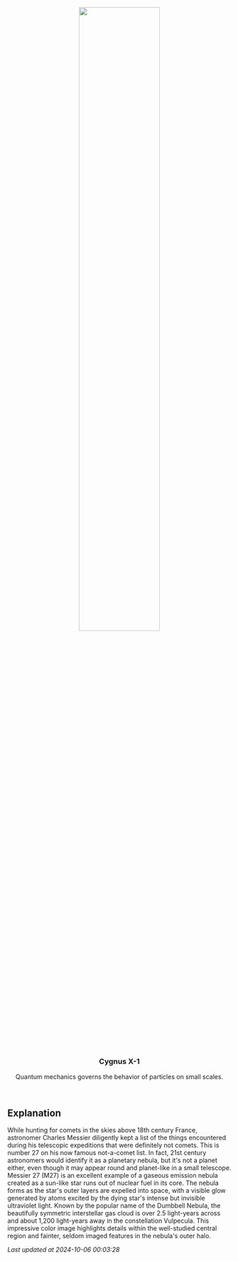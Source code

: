 <p align='center'>
    <img src='https://apod.nasa.gov/apod/image/2410/m27_RGB_CC_FLAT_MEW1024.jpg' width='60%' />
    <h3 align="center">Cygnus X-1</h3>
    <p align="center">Quantum mechanics governs the behavior of particles on small scales.</p>
</p>
<br/>

Explanation
--
While hunting for comets in the skies above 18th century France, astronomer Charles Messier diligently kept a list of the things encountered during his telescopic expeditions that were definitely not comets. This is number 27 on his now famous not-a-comet list. In fact, 21st century astronomers would identify it as a planetary nebula, but it's not a planet either, even though it may appear round and planet-like in a small telescope. Messier 27 (M27) is an excellent example of a gaseous emission nebula created as a sun-like star runs out of nuclear fuel in its core. The nebula forms as the star's outer layers are expelled into space, with a visible glow generated by atoms excited by the dying star's intense but invisible ultraviolet light. Known by the popular name of the Dumbbell Nebula, the beautifully symmetric interstellar gas cloud is over 2.5 light-years across and about 1,200 light-years away in the constellation Vulpecula. This impressive color image highlights details within the well-studied central region and fainter, seldom imaged features in the nebula's outer halo.


*Last updated at 2024-10-06 00:03:28*
